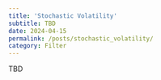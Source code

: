 ```yaml
---
title: 'Stochastic Volatility'
subtitle: TBD
date: 2024-04-15
permalink: /posts/stochastic_volatility/
category: Filter
---
```



TBD
